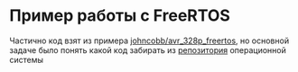 # Пример работы с FreeRTOS

Частично код взят из примера [johncobb/avr_328p_freertos](https://github.com/johncobb/avr_328p_freertos), но основной задаче было понять какой код забирать из [репозитория](https://github.com/FreeRTOS/FreeRTOS) операционной системы
